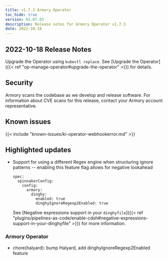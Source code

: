 ```yaml
---
title: v1.7.3 Armory Operator
toc_hide: true
version: 01.07.03
description: Release notes for Armory Operator v1.7.3
date: 2022-10-18
---
```


## 2022-10-18 Release Notes

Upgrade the Operator using `kubectl replace`. See [Upgrade the Operator]({{< ref "op-manage-operator#upgrade-the-operator" >}}) for details.


## Security

Armory scans the codebase as we develop and release software. For information about CVE scans for this release, contact your Armory account representative.

## Known issues

{{< include "known-issues/ki-operator-webhookerror.md" >}}
## Highlighted updates

* Support for using a different Regex engine when structuring ignore patterns -- enabling this feature flag allows for negative lookahead

   ```
   spec:
     spinnakerConfig:
       config:
         armory:
           dinghy:
             enabled: true
             dinghyIgnoreRegexp2Enabled: true
   ```

   See [Negative expressions support in your `dinghyfile`]({{<  ref "plugins/pipelines-as-code/enable-cdsh#negative-expressions-support-in-your-dinghyfile" >}}) for more information.

### Armory Operator

* chore(halyard): bump Halyard, add dinghyIgnoreRegexp2Enabled feature